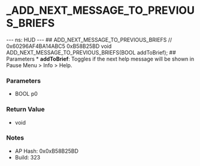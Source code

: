 # _ADD_NEXT_MESSAGE_TO_PREVIOUS_BRIEFS

--- ns: HUD --- ## ADD_NEXT_MESSAGE_TO_PREVIOUS_BRIEFS  // 0x60296AF4BA14ABC5 0xB58B25BD void ADD_NEXT_MESSAGE_TO_PREVIOUS_BRIEFS(BOOL addToBrief);   ## Parameters * **addToBrief**: Toggles if the next help message will be shown in Pause Menu > Info > Help.

### Parameters
* BOOL p0

### Return Value
* void

### Notes
* AP Hash: 0x0xB58B25BD
* Build: 323


